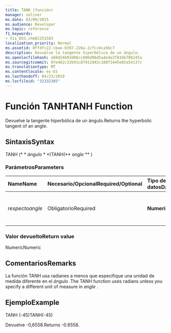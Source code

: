```yaml
---
title: TANH (función)
manager: soliver
ms.date: 03/09/2015
ms.audience: Developer
ms.topic: reference
f1_keywords:
- Vis_DSS.chm82251503
localization_priority: Normal
ms.assetid: 0ffdfc22-cbae-b397-226a-2cfcc6ca56c7
description: Devuelve la tangente hiperbólica de un ángulo.
ms.openlocfilehash: e88d24b93d06cc606d96d5a4e4a3f834b706245a
ms.sourcegitcommit: 8fe462c32b91c87911942c188f3445e85a54137c
ms.translationtype: MT
ms.contentlocale: es-ES
ms.lasthandoff: 04/23/2019
ms.locfileid: "32332385"
---
```

# <a name="tanh-function"></a><span data-ttu-id="caed4-103">Función TANH</span><span class="sxs-lookup"><span data-stu-id="caed4-103">TANH Function</span></span>

<span data-ttu-id="caed4-104">Devuelve la tangente hiperbólica de un ángulo.</span><span class="sxs-lookup"><span data-stu-id="caed4-104">Returns the hyperbolic tangent of an angle.</span></span> 
  
## <a name="syntax"></a><span data-ttu-id="caed4-105">Sintaxis</span><span class="sxs-lookup"><span data-stu-id="caed4-105">Syntax</span></span>

<span data-ttu-id="caed4-106">TANH (\* \* *ángulo* \* \*)</span><span class="sxs-lookup"><span data-stu-id="caed4-106">TANH(\*\* *angle* \*\* )</span></span> 
  
### <a name="parameters"></a><span data-ttu-id="caed4-107">Parámetros</span><span class="sxs-lookup"><span data-stu-id="caed4-107">Parameters</span></span>

|<span data-ttu-id="caed4-108">**Name**</span><span class="sxs-lookup"><span data-stu-id="caed4-108">**Name**</span></span>|<span data-ttu-id="caed4-109">**Necesario/Opcional**</span><span class="sxs-lookup"><span data-stu-id="caed4-109">**Required/Optional**</span></span>|<span data-ttu-id="caed4-110">**Tipo de datos**</span><span class="sxs-lookup"><span data-stu-id="caed4-110">**Data Type**</span></span>|<span data-ttu-id="caed4-111">**Descripción**</span><span class="sxs-lookup"><span data-stu-id="caed4-111">**Description**</span></span>|
|:-----|:-----|:-----|:-----|
| <span data-ttu-id="caed4-112">_respecto_</span><span class="sxs-lookup"><span data-stu-id="caed4-112">_angle_</span></span> <br/> |<span data-ttu-id="caed4-113">Obligatorio</span><span class="sxs-lookup"><span data-stu-id="caed4-113">Required</span></span>  <br/> |<span data-ttu-id="caed4-114">**Numeric**</span><span class="sxs-lookup"><span data-stu-id="caed4-114">**Numeric**</span></span> <br/> |<span data-ttu-id="caed4-115">Ángulo del que se va a obtener la tangente hiperbólica.</span><span class="sxs-lookup"><span data-stu-id="caed4-115">The angle of which to get the hypbolic tangent.</span></span>  <br/> |
   
### <a name="return-value"></a><span data-ttu-id="caed4-116">Valor devuelto</span><span class="sxs-lookup"><span data-stu-id="caed4-116">Return value</span></span>

<span data-ttu-id="caed4-117">Numeric</span><span class="sxs-lookup"><span data-stu-id="caed4-117">Numeric</span></span>
  
## <a name="remarks"></a><span data-ttu-id="caed4-118">Comentarios</span><span class="sxs-lookup"><span data-stu-id="caed4-118">Remarks</span></span>

<span data-ttu-id="caed4-119">La función TANH usa radianes a menos que especifique una unidad de medida diferente en el *ángulo* .</span><span class="sxs-lookup"><span data-stu-id="caed4-119">The TANH function uses radians unless you specify a different unit of measure in  *angle*  .</span></span> 
  
## <a name="example"></a><span data-ttu-id="caed4-120">Ejemplo</span><span class="sxs-lookup"><span data-stu-id="caed4-120">Example</span></span>

<span data-ttu-id="caed4-121">TANH (-45)</span><span class="sxs-lookup"><span data-stu-id="caed4-121">TANH(-45)</span></span> 
  
<span data-ttu-id="caed4-122">Devuelve -0,6558.</span><span class="sxs-lookup"><span data-stu-id="caed4-122">Returns -0.6558.</span></span> 
  

